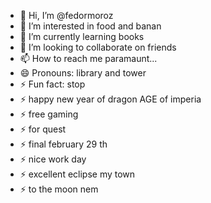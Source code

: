 - 👋 Hi, I’m @fedormoroz
- 👀 I’m interested in food and banan
- 🌱 I’m currently learning books
- 💞️ I’m looking to collaborate on friends
- 📫 How to reach me paramaunt...
- 😄 Pronouns: library and tower
- ⚡ Fun fact: stop
- ⚡ happy new year of dragon AGE of imperia
- ⚡ free gaming
- ⚡ for quest
- ⚡ final february 29 th
- ⚡ nice work day
- ⚡ excellent eclipse my town
- ⚡ to the moon nem

